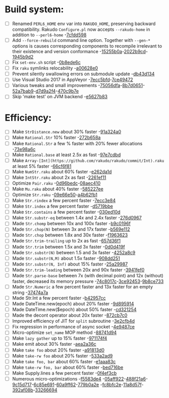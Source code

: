 
#  Build system:
 * [ ] Renamed `PERL6_HOME` env var into `RAKUDO_HOME`, preserving
      backward compatibility. Rakudo `Configure.pl` now accepts
      `--rakudo-home` in addition to `--perl6-home` -[7cfdd598](https://github.com/rakudo/rakudo/commit/7cfdd598)
 * [ ] Add `--force-rebuild` command line option. Together with
      `--gen-*` options is causes corresponding components to
      recompile irrelevant to their existence and version
      conformance -[15255b0a](https://github.com/rakudo/rakudo/commit/15255b0a)-[2022b9cd](https://github.com/rakudo/rakudo/commit/2022b9cd)-[1945b9d2](https://github.com/rakudo/rakudo/commit/1945b9d2)
 * [ ] Fix `set-env.sh` script -[0b8ede6c](https://github.com/rakudo/rakudo/commit/0b8ede6c)
 * [ ] Fix `raku` symlinks relocability -[a00628e0](https://github.com/rakudo/rakudo/commit/a00628e0)
 * [ ] Prevent silently swallowing errors on submodule update
      -[db43d134](https://github.com/rakudo/rakudo/commit/db43d134)
 * [ ] Use Visual Studio 2017 in AppVeyor -[7ecc5bfd](https://github.com/rakudo/rakudo/commit/7ecc5bfd)-[7ce49472](https://github.com/rakudo/rakudo/commit/7ce49472)
 * [ ] Various tweaks and small improvements
      -[75056dfa](https://github.com/rakudo/rakudo/commit/75056dfa)-[8b7d0651](https://github.com/rakudo/rakudo/commit/8b7d0651)-[52a7bab9](https://github.com/rakudo/rakudo/commit/52a7bab9)-[d7d9a2f4](https://github.com/rakudo/rakudo/commit/d7d9a2f4)-[470c9b7e](https://github.com/rakudo/rakudo/commit/470c9b7e)
 * [ ] Skip 'make test' on JVM backend -[e5627b83](https://github.com/rakudo/rakudo/commit/e5627b83) 
#  Efficiency:
 * [ ] Make `StrDistance.new` about 30% faster -[91a324a0](https://github.com/rakudo/rakudo/commit/91a324a0)
 * [ ] Make `Rational.Str` 10% faster -[272b658a](https://github.com/rakudo/rakudo/commit/272b658a)
 * [ ] Make `Rational.Str` a few % faster with 20% fewer allocations -[73e98a6c](https://github.com/rakudo/rakudo/commit/73e98a6c)
 * [ ] Make `Rational.base` at least 2.5x as fast -[97e7cdbd](https://github.com/rakudo/rakudo/commit/97e7cdbd)
 * [ ] Make `Array-[Int](https://github.com/rakudo/rakudo/commit/Int).raku` at least 5% faster -[66cf6f81](https://github.com/rakudo/rakudo/commit/66cf6f81)
 * [ ] Make `NumStr.raku` about 60% faster -[e262da1d](https://github.com/rakudo/rakudo/commit/e262da1d)
 * [ ] Make `IntStr.raku` about 2x as fast -[2261ef11](https://github.com/rakudo/rakudo/commit/2261ef11)
 * [ ] Optimize `Pair.raku` -[0d96bedc](https://github.com/rakudo/rakudo/commit/0d96bedc)-[08aec410](https://github.com/rakudo/rakudo/commit/08aec410)
 * [ ] Make `Mu.raku` about 40% faster -[585227ee](https://github.com/rakudo/rakudo/commit/585227ee)
 * [ ] Optimize `Str.raku` -[09e66e50](https://github.com/rakudo/rakudo/commit/09e66e50)-[a4b62fb1](https://github.com/rakudo/rakudo/commit/a4b62fb1)
 * [ ] Make `Str.rindex` a few percent faster -[7ecc3e84](https://github.com/rakudo/rakudo/commit/7ecc3e84)
 * [ ] Make `Str.index` a few percent faster -[d5719bbe](https://github.com/rakudo/rakudo/commit/d5719bbe)
 * [ ] Make `Str.contains` a few percent faster -[030ed10d](https://github.com/rakudo/rakudo/commit/030ed10d)
 * [ ] Make `Str.substr-eq` between 1.4x and 2.4x faster -[276d0967](https://github.com/rakudo/rakudo/commit/276d0967)
 * [ ] Made `Str.chomp` between 10x and 100x faster -[b9c0196f](https://github.com/rakudo/rakudo/commit/b9c0196f)
 * [ ] Made `Str.chop(N)` between 3x and 17x faster -[b569e112](https://github.com/rakudo/rakudo/commit/b569e112)
 * [ ] Made `Str.chop` between 1.8x and 30x faster -[f1963623](https://github.com/rakudo/rakudo/commit/f1963623)
 * [ ] Made `Str.trim-trailing` up to 2x as fast -[657d36f1](https://github.com/rakudo/rakudo/commit/657d36f1)
 * [ ] Made `Str.trim` between 1.5x and 3x faster -[0d0d419f](https://github.com/rakudo/rakudo/commit/0d0d419f)
 * [ ] Made `Str.substr(N)` between 1.5 and 3x faster -[4252a8c9](https://github.com/rakudo/rakudo/commit/4252a8c9)
 * [ ] Made `Str.substr(N,M)` about 1.5x faster -[908dd251](https://github.com/rakudo/rakudo/commit/908dd251)
 * [ ] Made `Str.substr(N, Inf)` about 15% faster -[25a29987](https://github.com/rakudo/rakudo/commit/25a29987)
 * [ ] Made `Str.trim-leading` between 20x and 90x faster -[3941fef0](https://github.com/rakudo/rakudo/commit/3941fef0)
 * [ ] Made `Str.parse-base` between 7x (with decimal point) and 12x
      (without) faster, decreased its memory pressure
      -[74c8017c](https://github.com/rakudo/rakudo/commit/74c8017c)-[3ce92453](https://github.com/rakudo/rakudo/commit/3ce92453)-[9b8ce733](https://github.com/rakudo/rakudo/commit/9b8ce733)
 * [ ] Made `Str.Numeric` a few percent faster and 13x faster for an
      empty string -[37474a7a](https://github.com/rakudo/rakudo/commit/37474a7a)
 * [ ] Made Str.Int a few percent faster -[b42957cc](https://github.com/rakudo/rakudo/commit/b42957cc)
 * [ ] Made DateTime.new(epoch) about 20% faster -[9d895914](https://github.com/rakudo/rakudo/commit/9d895914)
 * [ ] Made DateTime.new($epoch) about 50% faster -[cd321254](https://github.com/rakudo/rakudo/commit/cd321254)
 * [ ] Made the decont operator about 20x faster -[872cb7c0](https://github.com/rakudo/rakudo/commit/872cb7c0)
 * [ ] Improved efficiency of JIT for `split` subroutine -[3e2cfb4d](https://github.com/rakudo/rakudo/commit/3e2cfb4d)
 * [ ] Fix regression in performance of async socket -[4e9487ce](https://github.com/rakudo/rakudo/commit/4e9487ce)
 * [ ] Micro-optimize `set_name` MOP method -[88741d94](https://github.com/rakudo/rakudo/commit/88741d94)
 * [ ] Make `lazy gather` up to 15% faster -[971174f4](https://github.com/rakudo/rakudo/commit/971174f4)
 * [ ] Make emit about 30% faster -[aea2a36c](https://github.com/rakudo/rakudo/commit/aea2a36c)
 * [ ] Make `take foo` about 20% faster -[a91813d0](https://github.com/rakudo/rakudo/commit/a91813d0)
 * [ ] Make `take-rw foo` about 20% faster -[533a2ad9](https://github.com/rakudo/rakudo/commit/533a2ad9)
 * [ ] Make `take foo, bar` about 60% faster -[e1aaa83c](https://github.com/rakudo/rakudo/commit/e1aaa83c)
 * [ ] Make `take-rw foo, bar` about 60% faster -[bed716be](https://github.com/rakudo/rakudo/commit/bed716be)
 * [ ] Make Supply.lines a few percent faster -[0f4ef3cb](https://github.com/rakudo/rakudo/commit/0f4ef3cb)
 * [ ] Numerous micro-optimizations -[f5583de4](https://github.com/rakudo/rakudo/commit/f5583de4)
      -[05aff922](https://github.com/rakudo/rakudo/commit/05aff922)-[488f21a6](https://github.com/rakudo/rakudo/commit/488f21a6)-[9c15d717](https://github.com/rakudo/rakudo/commit/9c15d717)-[6c85e691](https://github.com/rakudo/rakudo/commit/6c85e691)-[60a9ff62](https://github.com/rakudo/rakudo/commit/60a9ff62)-[779b0a2e](https://github.com/rakudo/rakudo/commit/779b0a2e)
      -[fc8bfc2e](https://github.com/rakudo/rakudo/commit/fc8bfc2e)-[11a8d57f](https://github.com/rakudo/rakudo/commit/11a8d57f)-[392af08b](https://github.com/rakudo/rakudo/commit/392af08b)-[33266694](https://github.com/rakudo/rakudo/commit/33266694)